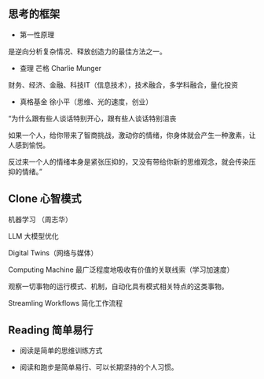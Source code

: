 ## 思考的框架

- 第一性原理

是逆向分析复杂情况、释放创造力的最佳方法之一。

- 查理 芒格 Charlie Munger

财务、经济、金融、科技IT（信息技术），技术融合，多学科融合，量化投资

- 真格基金 徐小平（思维、光的速度，创业）

“为什么跟有些人谈话特别开心，跟有些人谈话特别沮丧

如果一个人，给你带来了智商挑战，激动你的情绪，你身体就会产生一种激素，让人感到愉悦。

反过来一个人的情绪本身是紧张压抑的，又没有带给你新的思维观念，就会传染压抑的情绪。”

## Clone 心智模式

机器学习 （周志华）

LLM 大模型优化

Digital Twins（网络与媒体）

Computing Machine 最广泛程度地吸收有价值的关联线索（学习加速度）

观察一切事物的运行模式、机制，自动化具有模式相关特点的这类事物。

Streamling Workflows 简化工作流程

 ## Reading 简单易行

- 阅读是简单的思维训练方式

- 阅读和跑步是简单易行、可以长期坚持的个人习惯。

 






